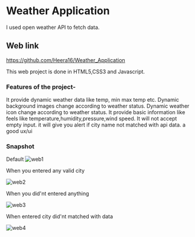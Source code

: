 # Weather Application

I used open weather API to fetch data.

## Web link
https://github.com/Heera16/Weather_Application

This web project is done in HTML5,CSS3 and Javascript.

### Features of the project-
It provide dynamic weather data like temp, min max temp etc.
Dynamic background images change according to weather status.
Dynamic weather icon change according to weather status.
It provide basic information like feels like temperature,humidity,pressure,wind speed.
It will not accept empty input.
it will give you alert if city name not matched with api data.
a good ux/ui

### Snapshot
 Default
 ![web1](https://user-images.githubusercontent.com/78414321/151710129-19e9d258-82a5-425c-801f-83971e589e3e.JPG)

 When you entered any valid city
 
 ![web2](https://user-images.githubusercontent.com/78414321/151710211-13af2412-241c-4b11-aef7-892206af5083.JPG)

When you did'nt entered anything
 
  ![web3](https://user-images.githubusercontent.com/78414321/151710347-08988e75-9acb-49df-8ca0-230220c67704.JPG)

When entered city did'nt matched with data

 ![web4](https://user-images.githubusercontent.com/78414321/151710431-995ce687-f564-47bb-9dc9-8a54ae03e0b5.JPG)



 
